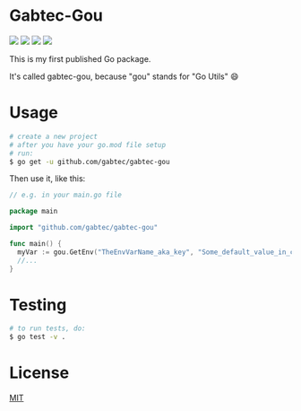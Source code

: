 # Gabtec-Gou

![](https://img.shields.io/github/license/gabtec/gabtec-gou) ![](https://img.shields.io/github/v/release/gabtec/gabtec-gou) ![](https://img.shields.io/github/go-mod/go-version/gabtec/gabtec-gou) ![](https://img.shields.io/github/actions/workflow/status/gabtec/gabtec-gou/tests.yaml)

This is my first published Go package.

It's called gabtec-gou, because "gou" stands for "Go Utils" :smile:

# Usage

```sh
# create a new project
# after you have your go.mod file setup
# run:
$ go get -u github.com/gabtec/gabtec-gou
```

Then use it, like this:

```go
// e.g. in your main.go file

package main

import "github.com/gabtec/gabtec-gou"

func main() {
  myVar := gou.GetEnv("TheEnvVarName_aka_key", "Some_default_value_in_case_envVar_not_set_or_not_found")
  //...
}
```

# Testing

```sh
# to run tests, do:
$ go test -v .
```

# License

[MIT](https://opensource.org/license/mit/)

